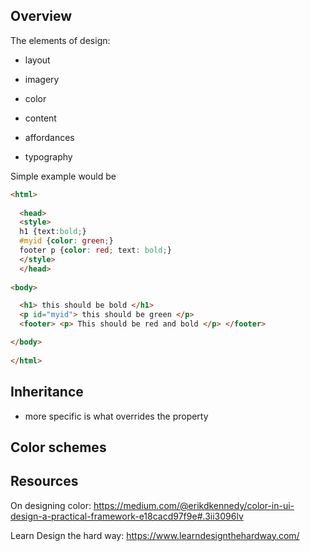 Overview
--------
The elements of design:
* layout
* imagery
* color

* content 
* affordances
* typography


Simple example would be
```html
<html>
  
  <head>
  <style>
  h1 {text:bold;}
  #myid {color: green;}
  footer p {color: red; text: bold;}
  </style>
  </head>
  
<body>

  <h1> this should be bold </h1>
  <p id="myid"> this should be green </p>
  <footer> <p> This should be red and bold </p> </footer>

</body>
  
</html>
```

Inheritance
----------
* more specific is what overrides the property


Color schemes
------------


Resources
--------
On designing color:
https://medium.com/@erikdkennedy/color-in-ui-design-a-practical-framework-e18cacd97f9e#.3ii3096lv

Learn Design the hard way:
https://www.learndesignthehardway.com/
